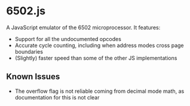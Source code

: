 6502.js
=======

A JavaScript emulator of the 6502 microprocessor. It features:

- Support for all the undocumented opcodes
- Accurate cycle counting, including when address modes cross page boundaries
- (Slightly) faster speed than some of the other JS implementations

Known Issues
------------
- The overflow flag is not reliable coming from decimal mode math, as documentation for this is not clear

